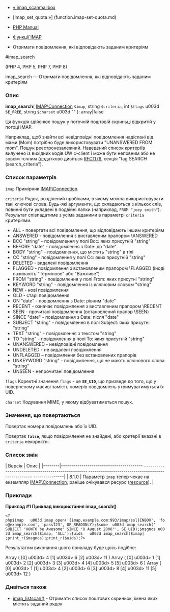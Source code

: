 - [« imap_scanmailbox](function.imap-scanmailbox.md)
- [imap_set_quota »] (function.imap-set-quota.md)

- [PHP Manual](index.md)
- [Функції IMAP](ref.imap.md)
- Отримати повідомлення, які відповідають заданим критеріям

#imap_search

(PHP 4, PHP 5, PHP 7, PHP 8)

imap_search — Отримати повідомлення, які відповідають заданим критеріям

### Опис

**imap_search**(
[IMAP\Connection](class.imap-connection.md) `$imap`,
string `$criteria`,
int `$flags` u003d **`SE_FREE`**,
string `$charset` u003d ""
): array\|false

Ця функція здійснює пошук у поточній поштовій скриньці відкритій у потоці
IMAP.

Наприклад, щоб знайти всі невідповідні повідомлення надіслані від мами
(Mom) потрібно буде використовувати "UNANSWERED FROM mom". Пошук
реєстронезалежний. Наведений список критеріїв вилучено із вихідних
кодів UW c-client і може бути неповним або не зовсім точним
(додатково дивіться [RFC1176](http://www.faqs.org/rfcs/rfc1176),
секція "tag SEARCH (search_criteria").

### Список параметрів

`imap`
Примірник [IMAP\Connection](class.imap-connection.md).

`criteria`
Рядок, розділений пробілами, в якому можна використовувати
такі ключові слова. Будь-які аргументи, що складаються з кількох слів,
повинні бути укладені в подвійні лапки (наприклад, `FROM "joey smith"`).
Результат співпадатиме з усіма заданими в параметрі `criteria`
критеріями.

- ALL - повертати всі повідомлення, що відповідають іншим критеріям
- ANSWERED - повідомлення з виставленим прапором \\ANSWERED
- BCC "string" - повідомлення у полі Bcc: яких присутній "string"
- BEFORE "date" - повідомлення з Date: до "date"
- BODY "string" - повідомлення, що містять "string" в тілі
- CC "string" - повідомлення у полі Cc: яких присутній "string"
- DELETED - видалені повідомлення
- FLAGGED - повідомлення з встановленим прапором \\FLAGGED (іноді
називають "Термінове" або "Важливе")
- FROM "string" - повідомлення у полі From: яких присутні
"string"
- KEYWORD "string" - повідомлення із ключовим словом "string"
- NEW - нові повідомлення
- OLD - старі повідомлення
- ON "date" - повідомлення з Date: рівним "date"
- RECENT - означає повідомлення з виставленим прапором \\RECENT
- SEEN - прочитані повідомлення (встановлений прапор \\SEEN)
- SINCE "date" - повідомлення з Date: після "date"
- SUBJECT "string" - повідомлення в полі Subject: яких присутні
"string"
- TEXT "string" - повідомлення з текстом "string"
- TO "string" - повідомлення в полі To: яких присутній "string"
- UNANSWERED - невідповідні повідомлення
- UNDELETED - не видалені повідомлення
- UNFLAGGED – повідомлення без встановлених прапорів
- UNKEYWORD "string" - повідомлення, що не мають ключового слова "string"
- UNSEEN - непрочитані повідомлення

`flags`
Коректні значення `flags` - це **`SE_UID`**, що призведе до того, що
у поверненому масиві замість номерів повідомлень утримуватимуться їх
UID.

`charset`
Кодування MIME, у якому відбуватиметься пошук.

### Значення, що повертаються

Повертає номери повідомлень або їх UID.

Повертає **`false`**, якщо повідомлення не знайдені, або критерії
вказані в `criteria` некоректні.

### Список змін

| Версія | Опис |
|--------|---------------------------------------- -------------------------------------------------- -------------------------------------------------- ---------------|
| 8.1.0 | Параметр `imap` тепер чекає на екземпляр [IMAP\Connection](class.imap-connection.md); раніше очікувався ресурс ([resource](language.types.resource.md)). |

### Приклади

**Приклад #1 Приклад використання **imap_search()****

` <?php$imap   u003d imap_open('{imap.example.com:993/imap/ssl}INBOX', 'foo@example.com', 'pass123', OP_READONLY);$some  u003d imap_search(' SUBJECT "HOWTO be Awesome" SINCE "8 August 2008"', SE_UID);$msgnos u003d imap_search($imap, 'ALL');$uids   u003d imap_search($imap| ;print_r($msgnos);print_r($uids);?> `

Результатом виконання цього прикладу буде щось подібне:

Array
(
[0] u003d> 4
[1] u003d> 6
[2] u003d> 11
)
Array
(
[0] u003d> 1
[1] u003d> 2
[2] u003d> 3
[3] u003d> 4
[4] u003d> 5
[5] u003d> 6
)
Array
(
[0] u003d> 1
[1] u003d> 4
[2] u003d> 6
[3] u003d> 8
[4] u003d> 11
[5] u003d> 12
)

### Дивіться також

- [imap_listscan()](function.imap-listscan.md) - Отримати список
поштових скриньок, імена яких містять заданий рядок
